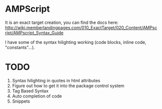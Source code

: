 AMPScript
====

It is an exact target creation, you can find the docs here: http://wiki.memberlandingpages.com/010_ExactTarget/020_Content/AMPscript/AMPscript_Syntax_Guide

I have some of the syntax hilighting working (code blocks, inline code, "constants"...).

TODO
====
1.  Syntax hilighting in quotes in html attributes
1.  Figure out how to get it into the package control system
1.  Tag Based Syntax
1.  Auto completion of code
1.  Snippets